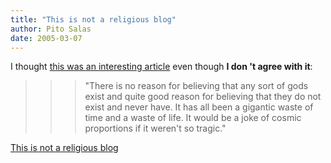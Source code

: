 ```yaml
---
title: "This is not a religious blog"
author: Pito Salas
date: 2005-03-07
---
```


I thought [this was an interesting
article](<http://www.secularhumanism.org/library/fi/dawkins_18_3.html>) even
though **I don 't agree with it**:

>>

>>> "There is no reason for believing that any sort of gods exist and quite
good reason for believing that they do not exist and never have. It has all
been a gigantic waste of time and a waste of life. It would be a joke of
cosmic proportions if it weren't so tragic."


[This is not a religious blog](None)
